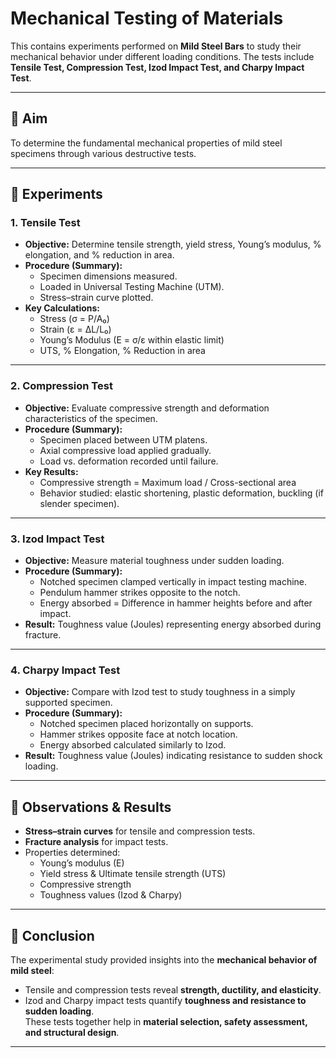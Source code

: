 # Mechanical Testing of Materials

This contains experiments performed on **Mild Steel Bars** to study their mechanical behavior under different loading conditions. The tests include **Tensile Test, Compression Test, Izod Impact Test, and Charpy Impact Test**.

---

## 🔹 Aim
To determine the fundamental mechanical properties of mild steel specimens through various destructive tests.

---

## 🔹 Experiments

### 1. Tensile Test
- **Objective:** Determine tensile strength, yield stress, Young’s modulus, % elongation, and % reduction in area.  
- **Procedure (Summary):**
  - Specimen dimensions measured.
  - Loaded in Universal Testing Machine (UTM).
  - Stress–strain curve plotted.
- **Key Calculations:**
  - Stress (σ = P/A₀)  
  - Strain (ε = ΔL/L₀)  
  - Young’s Modulus (E = σ/ε within elastic limit)  
  - UTS, % Elongation, % Reduction in area  

---

### 2. Compression Test
- **Objective:** Evaluate compressive strength and deformation characteristics of the specimen.  
- **Procedure (Summary):**
  - Specimen placed between UTM platens.  
  - Axial compressive load applied gradually.  
  - Load vs. deformation recorded until failure.  
- **Key Results:**
  - Compressive strength = Maximum load / Cross-sectional area  
  - Behavior studied: elastic shortening, plastic deformation, buckling (if slender specimen).  

---

### 3. Izod Impact Test
- **Objective:** Measure material toughness under sudden loading.  
- **Procedure (Summary):**
  - Notched specimen clamped vertically in impact testing machine.  
  - Pendulum hammer strikes opposite to the notch.  
  - Energy absorbed = Difference in hammer heights before and after impact.  
- **Result:** Toughness value (Joules) representing energy absorbed during fracture.  

---

### 4. Charpy Impact Test
- **Objective:** Compare with Izod test to study toughness in a simply supported specimen.  
- **Procedure (Summary):**
  - Notched specimen placed horizontally on supports.  
  - Hammer strikes opposite face at notch location.  
  - Energy absorbed calculated similarly to Izod.  
- **Result:** Toughness value (Joules) indicating resistance to sudden shock loading.  

---

## 🔹 Observations & Results
- **Stress–strain curves** for tensile and compression tests.  
- **Fracture analysis** for impact tests.  
- Properties determined:  
  - Young’s modulus (E)  
  - Yield stress & Ultimate tensile strength (UTS)  
  - Compressive strength  
  - Toughness values (Izod & Charpy)  

---

## 🔹 Conclusion
The experimental study provided insights into the **mechanical behavior of mild steel**:  
- Tensile and compression tests reveal **strength, ductility, and elasticity**.  
- Izod and Charpy impact tests quantify **toughness and resistance to sudden loading**.  
These tests together help in **material selection, safety assessment, and structural design**.  

---

